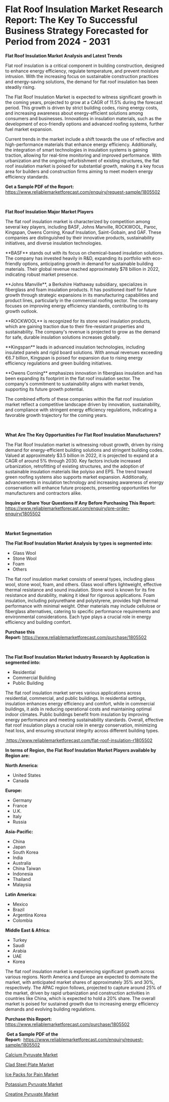 <p><h1>Flat Roof Insulation Market Research Report: The Key To Successful Business Strategy Forecasted for Period from 2024 - 2031</h1></p><p><strong>Flat Roof Insulation Market Analysis and Latest Trends</strong></p>
<p><p>Flat roof insulation is a critical component in building construction, designed to enhance energy efficiency, regulate temperature, and prevent moisture intrusion. With the increasing focus on sustainable construction practices and energy-saving solutions, the demand for flat roof insulation has been steadily rising.</p><p>The Flat Roof Insulation Market is expected to witness significant growth in the coming years, projected to grow at a CAGR of 11.5% during the forecast period. This growth is driven by strict building codes, rising energy costs, and increasing awareness about energy-efficient solutions among consumers and businesses. Innovations in insulation materials, such as the development of eco-friendly options and advanced roofing systems, further fuel market expansion.</p><p>Current trends in the market include a shift towards the use of reflective and high-performance materials that enhance energy efficiency. Additionally, the integration of smart technologies in insulation systems is gaining traction, allowing for real-time monitoring and improved performance. With urbanization and the ongoing refurbishment of existing structures, the flat roof insulation market is poised for substantial growth, making it a key focus area for builders and construction firms aiming to meet modern energy efficiency standards.</p></p>
<p><strong>Get a Sample PDF of the Report:&nbsp;</strong> <a href="https://www.reliablemarketforecast.com/enquiry/request-sample/1805502?utm_campaign=1129&utm_medium=2&utm_source=Github&utm_content=ia&utm_term=08112024&utm_id=flat-roof-insulation">https://www.reliablemarketforecast.com/enquiry/request-sample/1805502</a></p>
<p>&nbsp;</p>
<p><strong>Flat Roof Insulation Major Market Players</strong></p>
<p><p>The flat roof insulation market is characterized by competition among several key players, including BASF, Johns Manville, ROCKWOOL, Paroc, Kingspan, Owens Corning, Knauf Insulation, Saint-Gobain, and GAF. These companies are distinguished by their innovative products, sustainability initiatives, and diverse insulation technologies.</p><p>**BASF** stands out with its focus on chemical-based insulation solutions. The company has invested heavily in R&D, expanding its portfolio with eco-friendly options, anticipating growth in demand for sustainable building materials. Their global revenue reached approximately $78 billion in 2022, indicating robust market presence.</p><p>**Johns Manville**, a Berkshire Hathaway subsidiary, specializes in fiberglass and foam insulation products. It has positioned itself for future growth through strategic expansions in its manufacturing capabilities and product lines, particularly in the commercial roofing sector. The company focuses on improving energy efficiency standards, contributing to its growth outlook.</p><p>**ROCKWOOL** is recognized for its stone wool insulation products, which are gaining traction due to their fire-resistant properties and sustainability. The company's revenue is projected to grow as the demand for safe, durable insulation solutions increases globally. </p><p>**Kingspan** leads in advanced insulation technologies, including insulated panels and rigid board solutions. With annual revenues exceeding €6.7 billion, Kingspan is poised for expansion due to rising energy efficiency regulations and green building initiatives.</p><p>**Owens Corning** emphasizes innovation in fiberglass insulation and has been expanding its footprint in the flat roof insulation sector. The company's commitment to sustainability aligns with market trends, supporting its future growth potential.</p><p>The combined efforts of these companies within the flat roof insulation market reflect a competitive landscape driven by innovation, sustainability, and compliance with stringent energy efficiency regulations, indicating a favorable growth trajectory for the coming years.</p></p>
<p>&nbsp;</p>
<p><strong>What Are The Key Opportunities For Flat Roof Insulation Manufacturers?</strong></p>
<p><p>The Flat Roof Insulation market is witnessing robust growth, driven by rising demand for energy-efficient building solutions and stringent building codes. Valued at approximately $3.5 billion in 2022, it is projected to expand at a CAGR of around 5% through 2030. Key factors include increased urbanization, retrofitting of existing structures, and the adoption of sustainable insulation materials like polyiso and EPS. The trend toward green roofing systems also supports market expansion. Additionally, advancements in insulation technology and increasing awareness of energy conservation will enhance future prospects, presenting opportunities for manufacturers and contractors alike.</p></p>
<p><strong>Inquire or Share Your Questions If Any Before Purchasing This Report:</strong> <a href="https://www.reliablemarketforecast.com/enquiry/pre-order-enquiry/1805502?utm_campaign=1129&utm_medium=2&utm_source=Github&utm_content=ia&utm_term=08112024&utm_id=flat-roof-insulation">https://www.reliablemarketforecast.com/enquiry/pre-order-enquiry/1805502</a></p>
<p>&nbsp;</p>
<p><strong>Market Segmentation</strong></p>
<p><strong>The Flat Roof Insulation Market Analysis by types is segmented into:</strong></p>
<p><ul><li>Glass Wool</li><li>Stone Wool</li><li>Foam</li><li>Others</li></ul></p>
<p><p>The flat roof insulation market consists of several types, including glass wool, stone wool, foam, and others. Glass wool offers lightweight, effective thermal resistance and sound insulation. Stone wool is known for its fire resistance and durability, making it ideal for rigorous applications. Foam insulation, including polyurethane and polystyrene, provides high thermal performance with minimal weight. Other materials may include cellulose or fiberglass alternatives, catering to specific performance requirements and environmental considerations. Each type plays a crucial role in energy efficiency and building comfort.</p></p>
<p><strong>Purchase this Report:&nbsp;</strong><a href="https://www.reliablemarketforecast.com/purchase/1805502?utm_campaign=1129&utm_medium=2&utm_source=Github&utm_content=ia&utm_term=08112024&utm_id=flat-roof-insulation">https://www.reliablemarketforecast.com/purchase/1805502</a></p>
<p>&nbsp;</p>
<p><strong>The Flat Roof Insulation Market Industry Research by Application is segmented into:</strong></p>
<p><ul><li>Residential</li><li>Commercial Building</li><li>Public Building</li></ul></p>
<p><p>The flat roof insulation market serves various applications across residential, commercial, and public buildings. In residential settings, insulation enhances energy efficiency and comfort, while in commercial buildings, it aids in reducing operational costs and maintaining optimal indoor climates. Public buildings benefit from insulation by improving energy performance and meeting sustainability standards. Overall, effective flat roof insulation plays a crucial role in energy conservation, minimizing heat loss, and ensuring structural integrity across different building types.</p></p>
<p><a href="https://www.reliablemarketforecast.com/flat-roof-insulation-r1805502?utm_campaign=1129&utm_medium=2&utm_source=Github&utm_content=ia&utm_term=08112024&utm_id=flat-roof-insulation">&nbsp;https://www.reliablemarketforecast.com/flat-roof-insulation-r1805502</a></p>
<p><strong>In terms of Region, the Flat Roof Insulation Market Players available by Region are:</strong></p>
<p>
    <p> <strong> North America: </strong>
        <ul>
            <li>United States</li>
            <li>Canada</li>
        </ul>
        </p> 
    <p> <strong> Europe: </strong>
        <ul>
            <li>Germany</li>
            <li>France</li>
            <li>U.K.</li>
            <li>Italy</li>
            <li>Russia</li>
        </ul>
        </p> 
    <p> <strong> Asia-Pacific: </strong>
        <ul>
            <li>China</li>
            <li>Japan</li>
            <li>South Korea</li>
            <li>India</li>
            <li>Australia</li>
            <li>China Taiwan</li>
            <li>Indonesia</li>
            <li>Thailand</li>
            <li>Malaysia</li>
        </ul>
        </p> 
    <p> <strong> Latin America: </strong>
        <ul>
            <li>Mexico</li>
            <li>Brazil</li>
            <li>Argentina Korea</li>
            <li>Colombia</li>
        </ul>
        </p> 
    <p> <strong> Middle East & Africa: </strong>
        <ul>
            <li>Turkey</li>
            <li>Saudi</li>
            <li>Arabia</li>
            <li>UAE</li>
            <li>Korea</li>
        </ul>
    </p>
    </p>
<p><p>The flat roof insulation market is experiencing significant growth across various regions. North America and Europe are expected to dominate the market, with anticipated market shares of approximately 35% and 30%, respectively. The APAC region follows, projected to capture around 25% of the market, driven by rapid urbanization and construction activities in countries like China, which is expected to hold a 20% share. The overall market is poised for sustained growth due to increasing energy efficiency demands and evolving building regulations.</p></p>
<p><strong>Purchase this Report: </strong><a href="https://www.reliablemarketforecast.com/purchase/1805502?utm_campaign=1129&utm_medium=2&utm_source=Github&utm_content=ia&utm_term=08112024&utm_id=flat-roof-insulation">https://www.reliablemarketforecast.com/purchase/1805502</a></p>
<p>&nbsp;<strong>Get a Sample PDF of the Report:&nbsp;&nbsp;</strong><a href="https://www.reliablemarketforecast.com/enquiry/request-sample/1805502?utm_campaign=1129&utm_medium=2&utm_source=Github&utm_content=ia&utm_term=08112024&utm_id=flat-roof-insulation">https://www.reliablemarketforecast.com/enquiry/request-sample/1805502</a></p>
<p><strong></strong></p>
<p><p><a href="https://github.com/janeengrenong0/Market-Research-Report-List-1/blob/main/calcium-pyruvate-market.md?utm_campaign=1129&utm_medium=2&utm_source=Github&utm_content=ia&utm_term=08112024&utm_id=flat-roof-insulation">Calcium Pyruvate Market</a></p><p><a href="https://github.com/terieg5dlobel/Market-Research-Report-List-1/blob/main/clad-steel-plate-market.md?utm_campaign=1129&utm_medium=2&utm_source=Github&utm_content=ia&utm_term=08112024&utm_id=flat-roof-insulation">Clad Steel Plate Market</a></p><p><a href="https://issuu.com/reportprime-2/docs/ice-packs-for-pain-market-size-2030_aafd67a2b85932?utm_campaign=1129&utm_medium=2&utm_source=Github&utm_content=ia&utm_term=08112024&utm_id=flat-roof-insulation">Ice Packs for Pain Market</a></p><p><a href="https://github.com/loanv6asmitty/Market-Research-Report-List-1/blob/main/potassium-pyruvate-market.md?utm_campaign=1129&utm_medium=2&utm_source=Github&utm_content=ia&utm_term=08112024&utm_id=flat-roof-insulation">Potassium Pyruvate Market</a></p><p><a href="https://github.com/juliaficg7n3/Market-Research-Report-List-1/blob/main/creatine-pyruvate-market.md?utm_campaign=1129&utm_medium=2&utm_source=Github&utm_content=ia&utm_term=08112024&utm_id=flat-roof-insulation">Creatine Pyruvate Market</a></p></p>